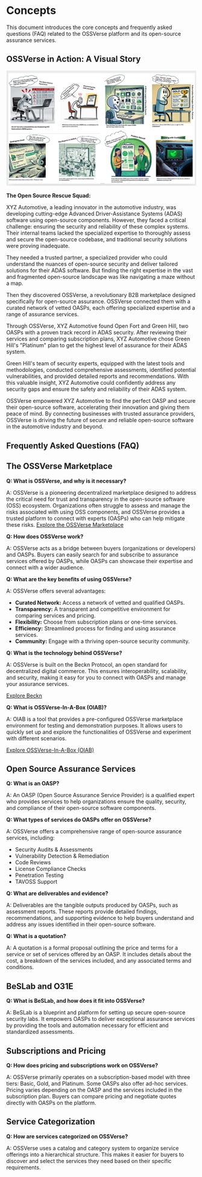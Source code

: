 
# Concepts

This document introduces the core concepts and frequently asked questions (FAQ) related to the OSSVerse platform and its open-source assurance services.

## OSSVerse in Action: A Visual Story

![](assets/images/story-board-ossverse.png)  

**The Open Source Rescue Squad:**

XYZ Automotive, a leading innovator in the automotive industry, was developing cutting-edge Advanced Driver-Assistance Systems (ADAS) software using open-source components. However, they faced a critical challenge: ensuring the security and reliability of these complex systems.  Their internal teams lacked the specialized expertise to thoroughly assess and secure the open-source codebase, and traditional security solutions were proving inadequate.

They needed a trusted partner, a specialized provider who could understand the nuances of open-source security and deliver tailored solutions for their ADAS software.  But finding the right expertise in the vast and fragmented open-source landscape was like navigating a maze without a map.

Then they discovered OSSVerse, a revolutionary B2B marketplace designed specifically for open-source assurance. OSSVerse connected them with a curated network of vetted OASPs, each offering specialized expertise and a range of assurance services.

Through OSSVerse, XYZ Automotive found Open Fort and Green Hill, two OASPs with a proven track record in ADAS security. After reviewing their services and comparing subscription plans, XYZ Automotive chose Green Hill's "Platinum" plan to get the highest level of assurance for their ADAS system.

Green Hill's team of security experts, equipped with the latest tools and methodologies, conducted comprehensive assessments, identified potential vulnerabilities, and provided detailed reports and recommendations. With this valuable insight, XYZ Automotive could confidently address any security gaps and ensure the safety and reliability of their ADAS system.

OSSVerse empowered XYZ Automotive to find the perfect OASP and secure their open-source software, accelerating their innovation and giving them peace of mind.  By connecting businesses with trusted assurance providers, OSSVerse is driving the future of secure and reliable open-source software in the automotive industry and beyond.

## Frequently Asked Questions (FAQ)

## The OSSVerse Marketplace

**Q: What is OSSVerse, and why is it necessary?**

A: OSSVerse is a pioneering decentralized marketplace designed to address the critical need for trust and transparency in the open-source software (OSS) ecosystem. Organizations often struggle to assess and manage the risks associated with using OSS components, and OSSVerse provides a trusted platform to connect with experts (OASPs) who can help mitigate these risks.
[Explore the OSSVerse Marketplace](https://ossverse.github.io/OSSVerse/)


**Q: How does OSSVerse work?**

A: OSSVerse acts as a bridge between buyers (organizations or developers) and OASPs. Buyers can easily search for and subscribe to assurance services offered by OASPs, while OASPs can showcase their expertise and connect with a wider audience.


**Q: What are the key benefits of using OSSVerse?**

A: OSSVerse offers several advantages:

*  **Curated Network:** Access a network of vetted and qualified OASPs.
*  **Transparency:**  A transparent and competitive environment for comparing services and pricing.
*  **Flexibility:** Choose from subscription plans or one-time services.
*  **Efficiency:** Streamlined process for finding and using assurance services.
*  **Community:**  Engage with a thriving open-source security community.

**Q: What is the technology behind OSSVerse?**

A: OSSVerse is built on the Beckn Protocol, an open standard for decentralized digital commerce. This ensures interoperability, scalability, and security, making it easy for you to connect with OASPs and manage your assurance services.

[Explore Beckn](https://github.com/beckn)

**Q: What is OSSVerse-In-A-Box (OIAB)?**

A: OIAB is a tool that provides a pre-configured OSSVerse marketplace environment for testing and demonstration purposes. It allows users to quickly set up and explore the functionalities of OSSVerse and experiment with different scenarios.

[Explore OSSVerse-In-A-Box (OIAB)](https://github.com/OSSVerse/OSSVerse-In-A-Box)

## Open Source Assurance Services

**Q: What is an OASP?**

A: An OASP (Open Source Assurance Service Provider) is a qualified expert who provides services to help organizations ensure the quality, security, and compliance of their open-source software components.

**Q: What types of services do OASPs offer on OSSVerse?**

A: OSSVerse offers a comprehensive range of open-source assurance services, including:

*   Security Audits & Assessments
*   Vulnerability Detection & Remediation
*   Code Reviews
*   License Compliance Checks
*   Penetration Testing
*   TAVOSS Support

**Q: What are deliverables and evidence?**

A: Deliverables are the tangible outputs produced by OASPs, such as assessment reports. These reports provide detailed findings, recommendations, and supporting evidence to help buyers understand and address any issues identified in their open-source software.


**Q: What is a quotation?**

A: A quotation is a formal proposal outlining the price and terms for a service or set of services offered by an OASP. It includes details about the cost, a breakdown of the services included, and any associated terms and conditions.


##  BeSLab and O31E

**Q: What is BeSLab, and how does it fit into OSSVerse?**

A: BeSLab is a blueprint and platform for setting up secure open-source security labs. It empowers OASPs to deliver exceptional assurance services by providing the tools and automation necessary for efficient and standardized assessments.

## Subscriptions and Pricing

**Q: How does pricing and subscriptions work on OSSVerse?** 

A: OSSVerse primarily operates on a subscription-based model with three tiers: Basic, Gold, and Platinum. Some OASPs also offer ad-hoc services. Pricing varies depending on the OASP and the services included in the subscription plan. Buyers can compare pricing and negotiate quotes directly with OASPs on the platform.


## Service Categorization

**Q: How are services categorized on OSSVerse?**

A: OSSVerse uses a catalog and category system to organize service offerings into a hierarchical structure. This makes it easier for buyers to discover and select the services they need based on their specific requirements.
